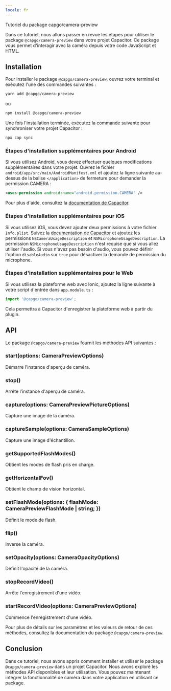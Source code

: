 ```yaml
---
locale: fr
---
```


Tutoriel du package capgo/camera-preview

Dans ce tutoriel, nous allons passer en revue les étapes pour utiliser le package `@capgo/camera-preview` dans votre projet Capacitor. Ce package vous permet d'interagir avec la caméra depuis votre code JavaScript et HTML.

## Installation

Pour installer le package `@capgo/camera-preview`, ouvrez votre terminal et exécutez l'une des commandes suivantes :

```bash
yarn add @capgo/camera-preview
```

ou

```bash
npm install @capgo/camera-preview
```

Une fois l'installation terminée, exécutez la commande suivante pour synchroniser votre projet Capacitor :

```bash
npx cap sync
```

### Étapes d'installation supplémentaires pour Android

Si vous utilisez Android, vous devez effectuer quelques modifications supplémentaires dans votre projet. Ouvrez le fichier `android/app/src/main/AndroidManifest.xml` et ajoutez la ligne suivante au-dessus de la balise `</application>` de fermeture pour demander la permission CAMERA :

```xml
<uses-permission android:name="android.permission.CAMERA" />
```

Pour plus d'aide, consultez la [documentation de Capacitor](https://capacitorjs.com/docs/android/configuration/#configuring-androidmanifestxml/).

### Étapes d'installation supplémentaires pour iOS

Si vous utilisez iOS, vous devez ajouter deux permissions à votre fichier `Info.plist`. Suivez la [documentation de Capacitor](https://capacitorjs.com/docs/ios/configuration/#configuring-infoplist) et ajoutez les permissions `NSCameraUsageDescription` et `NSMicrophoneUsageDescription`. La permission `NSMicrophoneUsageDescription` n'est requise que si vous allez utiliser l'audio. Si vous n'avez pas besoin d'audio, vous pouvez définir l'option `disableAudio` sur `true` pour désactiver la demande de permission du microphone.

### Étapes d'installation supplémentaires pour le Web

Si vous utilisez la plateforme web avec Ionic, ajoutez la ligne suivante à votre script d'entrée dans `app.module.ts` :

```typescript
import '@capgo/camera-preview';
```

Cela permettra à Capacitor d'enregistrer la plateforme web à partir du plugin.

## API

Le package `@capgo/camera-preview` fournit les méthodes API suivantes :

### start(options: CameraPreviewOptions)

Démarre l'instance d'aperçu de caméra.

### stop()

Arrête l'instance d'aperçu de caméra.

### capture(options: CameraPreviewPictureOptions)

Capture une image de la caméra.

### captureSample(options: CameraSampleOptions)

Capture une image d'échantillon.

### getSupportedFlashModes()

Obtient les modes de flash pris en charge.

### getHorizontalFov()

Obtient le champ de vision horizontal.

### setFlashMode(options: { flashMode: CameraPreviewFlashMode | string; })

Définit le mode de flash.

### flip()

Inverse la caméra.

### setOpacity(options: CameraOpacityOptions)

Définit l'opacité de la caméra.

### stopRecordVideo()

Arrête l'enregistrement d'une vidéo.

### startRecordVideo(options: CameraPreviewOptions)

Commence l'enregistrement d'une vidéo.

Pour plus de détails sur les paramètres et les valeurs de retour de ces méthodes, consultez la documentation du package `@capgo/camera-preview`.

## Conclusion

Dans ce tutoriel, nous avons appris comment installer et utiliser le package `@capgo/camera-preview` dans un projet Capacitor. Nous avons exploré les méthodes API disponibles et leur utilisation. Vous pouvez maintenant intégrer la fonctionnalité de caméra dans votre application en utilisant ce package.